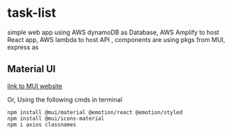# task-list

simple web app using AWS dynamoDB as Database, AWS Amplify to host React app, AWS lambda to host API , components are using pkgs from MUI, express as 

## Material UI

[link to MUI website](https://mui.com/material-ui/getting-started/installation/)

Or,
Using the following cmds in terminal

```terminal
npm install @mui/material @emotion/react @emotion/styled
npm install @mui/icons-material
npm i axios classnames
```
